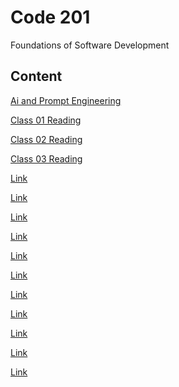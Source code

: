 # Code 201

Foundations of Software Development

## Content

[Ai and Prompt Engineering](../Code-201/prompt-engineering.md)

[Class 01 Reading](../Code-201/class-01.md)

[Class 02 Reading](../Code-201/class-02.md)

[Class 03 Reading](../Code-201/class-03.md)

[Link]()

[Link]()

[Link]()

[Link]()

[Link]()

[Link]()

[Link]()

[Link]()

[Link]()

[Link]()

[Link]()